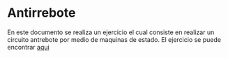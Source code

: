 # Antirrebote
En este documento se realiza un ejercicio el cual consiste en realizar un circuito antrebote por medio de maquinas de estado.
El ejercicio se puede encontrar [aqui](https://www.eeweb.com/profile/tommyg/articles/debouncing-push-buttons-using-a-state-machine-approach)
